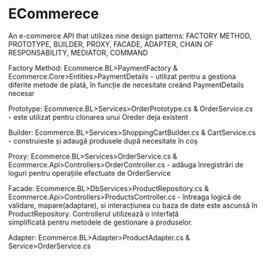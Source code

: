 # ECommerece
An e-commerce API that utilizes nine design patterns: FACTORY METHOD, PROTOTYPE, BUILDER, PROXY, FACADE, ADAPTER, CHAIN OF RESPONSABILITY, MEDIATOR, COMMAND

Factory Method: Ecommerce.BL>PaymentFactory & Ecommerce.Core>Entities>PaymentDetails
     - utilizat pentru a gestiona diferite metode de plată, în funcție de necesitate
creând PaymentDetails necesar

Prototype: Ecommerce.BL>Services>OrderPrototype.cs & OrderService.cs
    - este utilizat pentru clonarea unui Oreder deja existent

Builder: Ecommerce.BL>Services>ShoppingCartBuilder.cs & CartService.cs
    - construieste și adaugă produsele după necesitate în coș 

Proxy: Ecommerce.BL>Services>OrderService.cs & Ecommerce.Api>Controllers>OrderController.cs
    - adăuga înregistrări de loguri pentru operațiile efectuate de OrderService

Facade: Ecommerce.BL>DbServices>ProductRepository.cs & Ecommerce.Api>Controllers>ProductsController.cs
    - întreaga logică de validare, mapare(adaptare), si interacțiunea cu baza de date este ascunsă în ProductRepository. Controllerul utilizează o interfață     
   simplificată pentru metodele de gestionare a produselor.

Adapter: Ecommerce.BL>Adapter>ProductAdapter.cs & Service>OrderService.cs
